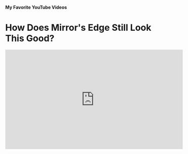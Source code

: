 **My Favorite YouTube Videos**

# How Does Mirror's Edge Still Look This Good?
<iframe width="560" height="315" src="https://www.youtube.com/embed/2TNSaEJHBrQ" title="YouTube video player" frameborder="0" allow="encrypted-media; picture-in-picture; web-share" referrerpolicy="strict-origin-when-cross-origin" allowfullscreen></iframe>

